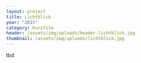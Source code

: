 ```yaml
---
layout: project
title: Lichtblick
year: "2015"
category: Kurzfilm
header: /assets/img/uploads/header-lichtblick.jpg
thumbnail: /assets/img/uploads/lichtblick.jpg
---
```

tbd